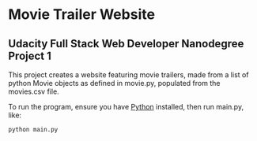 # Movie Trailer Website #
## Udacity Full Stack Web Developer Nanodegree Project 1 ##

This project creates a website featuring movie trailers, made from a list of python Movie objects as defined in movie.py, populated from the movies.csv file.

To run the program, ensure you have [Python](https://www.python.org/) installed, then run main.py, like:

```
python main.py
